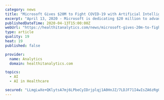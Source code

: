 ```yaml
---
category: news
title: "Microsoft Gives $20M to Fight COVID-19 with Artificial Intelligence"
excerpt: "April 13, 2020 - Microsoft is dedicating $20 million to advance the use of artificial intelligence and data science in COVID-19 research, with a particular focus on diagnostics, hospital resources, and other critical areas. For more coronavirus updates, visit our resource page, updated twice daily by Xtelligent Healthcare Media. The donation ..."
publishedDateTime: 2020-04-13T15:00:00Z
webUrl: "https://healthitanalytics.com/news/microsoft-gives-20m-to-fight-covid-19-with-artificial-intelligence"
type: article
quality: 19
heat: 19
published: false

provider:
  name: Analytics
  domain: healthitanalytics.com

topics:
  - AI
  - AI in Healthcare

secured: "LLmgLwXe+QKlytsA7mj6LPbeCyIDrjplqj1A0HnJZ/7LDJF71I4wIsZA6zRg0jl8YQBmFhOrnyi0rT9ueLJBSSdWqDuS218M/M5hLURM+AHLHayJ6RMpeGH2myefxu9hPzM+FxeS8HYLEVJo+JeCq+NPU+dtugFhLCpis6UdAVDs2svWwZkMb4QJqhzPYyV9h0WEOE7WSDCaviEFBeI8leVsL/kg+9pv//vd9zyOC+6Dv+NmsmSc2IT++af3yc+SDe+m8GpyWFMXWsyVEEt3gjjeT4HJyNKHv27GzYYz12qmqp7oKXLvtTTZY9NoRkb57tdPydz0ZoN5Mngu26j6MJgLqG6KdRqwsXEOp8AulxhnMGKXuv+pGgu9i0MX8abMy1rTzCcTWu7HhunOGhqMbh8aumx8WJzID1s9lS12tOftpqTO/lKi5itPsVTpBMNffHiS0qnIrQKc37QGkMO+WeAasx1e+dSq5t2CKyVDXGQ=;3ME9uK403niJElInoiHZxg=="
---
```


